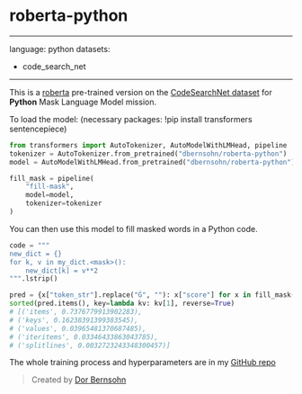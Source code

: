 # roberta-python
---
language: python
datasets:
- code_search_net
---

This is a [roberta](https://arxiv.org/pdf/1907.11692.pdf) pre-trained version on the [CodeSearchNet dataset](https://github.com/github/CodeSearchNet) for **Python** Mask Language Model mission.

To load the model:
(necessary packages: !pip install transformers sentencepiece)
```python
from transformers import AutoTokenizer, AutoModelWithLMHead, pipeline
tokenizer = AutoTokenizer.from_pretrained("dbernsohn/roberta-python")
model = AutoModelWithLMHead.from_pretrained("dbernsohn/roberta-python")

fill_mask = pipeline(
    "fill-mask",
    model=model,
    tokenizer=tokenizer
)
```

You can then use this model to fill masked words in a Python code.

```python
code = """
new_dict = {}
for k, v in my_dict.<mask>():
    new_dict[k] = v**2
""".lstrip()

pred = {x["token_str"].replace("Ġ", ""): x["score"] for x in fill_mask(code)}
sorted(pred.items(), key=lambda kv: kv[1], reverse=True)
# [('items', 0.7376779913902283),
# ('keys', 0.16238391399383545),
# ('values', 0.03965481370687485),
# ('iteritems', 0.03346433863043785),
# ('splitlines', 0.0032723243348300457)]
```

The whole training process and hyperparameters are in my [GitHub repo](https://github.com/DorBernsohn/CodeLM/tree/main/CodeMLM)

> Created by [Dor Bernsohn](https://www.linkedin.com/in/dor-bernsohn-70b2b1146/)
